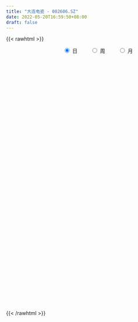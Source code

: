```yaml
---
title: "大连电瓷 - 002606.SZ"
date: 2022-05-20T16:59:50+08:00
draft: false
---
```

{{< rawhtml >}}
    <div style="text-align: center">
        <label style="padding: 1rem;"><input style="margin-right: .5rem" type="radio" name="period" value="D" checked onclick="period_change(this)">日</label>
        <label style="padding: 1rem;"><input style="margin-right: .5rem" type="radio" name="period" value="W" onclick="period_change(this)">周</label>
        <label style="padding: 1rem;"><input style="margin-right: .5rem" type="radio" name="period" value="M" onclick="period_change(this)">月</label>
    </div>
    <div id="chart" style="height: 700px;"></div> 
    <script type="text/javascript">
        const D_v = [59581.34,54453.04,75320.8,86481.45,55591.66,47521.0,43902.04,137012.89,111530.02,103712.69,63491.75,60926.42,50571.67,65734.0,63518.08,131599.02,98437.26,67418.0,49357.02,65515.78,46845.0,36851.03,44976.0,70076.33,45278.33,38828.0,32927.04,26750.35,29029.04,36705.02,35945.0,66796.02,39074.0,86667.84,63584.4,53687.78,47038.04,63732.04,44748.04,57530.55,63977.0,55858.22,48359.55,54127.0,49497.0,110049.2,86757.0,43897.67,60995.0,51481.0,39022.0,55557.5,41762.02,119549.61,85920.09,59510.62,36790.5,43581.0,63554.54,66991.82,51984.0,38633.82,29302.03,34474.06,85924.08,128730.06,130209.14,122379.68,87722.02,105087.16,81461.92,66200.0,229190.88,166650.75,133459.22,117470.11,174466.25,135980.0,123307.69,188253.41,166346.34,362699.38,300185.69,196945.69,148116.0,134415.32,119442.0,439146.34,54253.2,1180565.01,1039831.24,811560.9,906161.87,667695.86,872806.97,693146.8100000001,625407.41,602752.0,500285.91,407970.33,409995.7,426526.87,388645.27,306551.0,412988.4,267546.0,315829.04,334649.4,387683.91,281459.0,321099.88,257390.68,305647.58,319620.1,385009.99,329656.0,268083.81,276909.45,221259.11,195892.02,260283.3,189636.02,229946.54,537675.23,350127.8,507597.33,546562.78,308249.2,351808.85,447220.42,407085.24,296162.0,446337.0,264245.1,545352.4,773638.7,660406.66,382629.1,278585.0,411527.06,246935.43,299265.57,225964.04,178924.02,219878.02,202538.0,311363.8,309482.83,475144.88,294737.92,436769.17,314715.1,202834.88,217559.56,169869.04,205608.96,202847.13,124739.17,155772.96,131745.0,99709.0,126656.07,210096.6,121451.22,137571.13,65873.0,87042.81,87903.0,1065519.1299999999,980693.13,558488.02,764069.86,770646.97,519942.82,701167.64,438715.22,350782.28,409146.06,373926.23,544254.0,528350.92,565797.92,494346.63,592186.89,528159.05,407411.76,357732.04,408051.26,308574.06,292899.08,242086.05,304706.05,357748.02,643393.22,421392.0,386376.62,385978.42,260086.59,296425.35,245826.44,182584.8,277703.44,328009.26,299447.66,238792.44,246378.0,263371.0,291135.02,303293.88,207713.0,183465.0,215272.0,216103.0,159552.0,118268.57,136615.02,106141.0,186658.0,218100.0,228024.0,136287.0,154266.0,104925.0,136787.0,106669.0,101542.0,88059.0,122035.0,106076.1,95436.2,77565.02,118904.57,98170.0,152356.0,127866.0,175540.57,124203.0,118941.0,109090.0,90359.0,96022.35,111254.0,128590.24,117529.24,92415.0,78802.02,97158.98,112100.02,210436.02,292415.2]
const D_histogram = [0.0,-0.0025463248,-0.0046412023,-0.0006019001,-0.0062979884,-0.0082295739,-0.0146888077,0.0024876232,0.0119253927,0.0204516499,0.0202740406,0.0158740898,0.0160229274,0.0081614415,0.0001272235,0.0140461872,0.0116901483,0.002408236,-0.0062791224,-0.0045769863,-0.0079416562,-0.0110648278,-0.0112949856,-0.0243521122,-0.033859952,-0.0431202838,-0.0414309344,-0.0367017258,-0.0340605144,-0.029597962,-0.0241603028,-0.0132360374,-0.0070734937,0.0085610992,0.0088718329,0.0174103044,0.0191313009,0.0075109414,0.0002458742,-0.0083763303,-0.0039763711,0.0007059181,0.0059562806,0.0138265989,0.0190659061,0.0134035654,-0.0032926737,-0.0113439347,-0.0224632483,-0.0342332901,-0.0374198699,-0.0317832855,-0.0316885542,-0.0126639079,-0.017204336,-0.0355994906,-0.0405732475,-0.0335906419,-0.0142980867,0.0021586975,0.0140559335,0.0186105641,0.0227490498,0.0238052016,0.0362214933,0.0556628388,0.0738941011,0.0844991844,0.0844703867,0.0763091095,0.0722389285,0.0612090362,0.0698681648,0.0768531112,0.0726747369,0.0641055129,0.0524491162,0.0393492448,0.0335997832,0.0282149951,0.0175331594,0.0442563629,0.0584610382,0.0556451692,0.048563705,0.0377928306,0.025187995,0.0650056868,0.1405507459,0.2271885432,0.2831725403,0.3680554559,0.386629175,0.4466641961,0.4219456864,0.2997670264,0.1477508755,0.074648253,-0.0072340109,-0.0398943381,-0.0922307577,-0.1724531192,-0.2566209317,-0.3172047404,-0.3131589575,-0.3006499411,-0.2847213652,-0.256624714,-0.2160457326,-0.1935285859,-0.1990259586,-0.1753917695,-0.1509302644,-0.1422047648,-0.1536864066,-0.1622032614,-0.1393277348,-0.1480736429,-0.1541452832,-0.134258595,-0.1435105846,-0.14149609,-0.077958072,-0.0441054043,-0.0094731976,0.0468280819,0.0804677943,0.0826405847,0.1113751565,0.1435107987,0.1457721703,0.1384307883,0.1219490389,0.0850080988,0.118034922,0.1584542991,0.1984744793,0.1961272116,0.1841316516,0.1165201049,0.0747641689,0.0142182961,-0.0421997039,-0.066173308,-0.0843582509,-0.0837295328,-0.0558346591,-0.0281393401,0.0127212654,0.0169048079,0.038685345,0.0134676731,-0.0124747137,-0.0508846721,-0.0668998007,-0.101709628,-0.1385848832,-0.1432351286,-0.1232880668,-0.1097483781,-0.0981316341,-0.0951254049,-0.130642046,-0.1351758144,-0.1401660101,-0.1384794583,-0.1355717227,-0.0672861654,0.0442942508,0.077505305,0.0992452842,0.1756090573,0.1937382264,0.2001403864,0.2194603413,0.1904807502,0.1431619563,0.1005426256,0.0379849573,0.03185532,0.0945275855,0.1272614659,0.1398627045,0.1478003131,0.1533382326,0.0967436737,0.0588351539,-0.0012460803,-0.0605851653,-0.0868542213,-0.0978405413,-0.1067453153,-0.0740683678,-0.0430382079,-0.0407340241,-0.006684896,0.022517314,0.0215723544,-0.0123077844,-0.0580070077,-0.0990137162,-0.1079005167,-0.0972197466,-0.0956725515,-0.0914168575,-0.1384469227,-0.2167554959,-0.2354030709,-0.2400311089,-0.2178515148,-0.1980427019,-0.1898795298,-0.1596546473,-0.1442640608,-0.1348202567,-0.123547968,-0.1190970616,-0.0850601811,-0.0468333181,-0.0053247215,0.0156553367,-0.0016176986,-0.0023909121,-0.0342578559,-0.0423836676,-0.0670152601,-0.0750213206,-0.0930759691,-0.0843614525,-0.0731729804,-0.0736171559,-0.0920103795,-0.0981436231,-0.1407197094,-0.1723141707,-0.1445606351,-0.1228539862,-0.0821827624,-0.0405041251,-0.0143264925,0.0212174414,0.0600821842,0.0860905194,0.1139682693,0.1272566916,0.1329668678,0.1409828705,0.1477880501,0.1665424411,0.1946145293]
const D_fast = [0.0,-0.003182906,-0.0064380841,-0.0025492569,-0.0098198423,-0.0138088213,-0.023940257,-0.0061419203,0.0062771974,0.0199163671,0.0248072679,0.0243758396,0.028530409,0.0227092835,0.0147068714,0.0321373819,0.03270388,0.0240240267,0.0137668877,0.0143247773,0.0089746933,0.0030853148,0.0000314106,-0.0191137441,-0.0370865719,-0.0571269746,-0.0657953588,-0.0702415816,-0.0761154989,-0.0790524369,-0.0796548534,-0.0720395974,-0.0676454271,-0.0498705594,-0.0473418675,-0.0344508198,-0.0279469982,-0.0376896223,-0.044893221,-0.055609508,-0.0522036417,-0.047344873,-0.0406054402,-0.0292784723,-0.0192726885,-0.0215841379,-0.0391035454,-0.04999079,-0.0667259157,-0.0870542801,-0.0995958274,-0.1019050644,-0.1097324716,-0.0938738023,-0.1027153144,-0.1300103416,-0.1451274104,-0.1465424652,-0.1308244317,-0.1138279732,-0.0984167538,-0.0892094822,-0.079383734,-0.0723762819,-0.0509046167,-0.0175475615,0.019157226,0.0508871054,0.0719759043,0.0828919045,0.0968814557,0.1011538224,0.1272799922,0.1534782164,0.1674685264,0.1749256806,0.1763815629,0.1731190027,0.1757694869,0.1774384476,0.1711399017,0.208927196,0.2377471308,0.2488425541,0.2539020161,0.2525793494,0.2462715126,0.302340626,0.4130233716,0.5564583047,0.6832354369,0.8601322165,0.9753632293,1.1470642994,1.2278322113,1.180595308,1.0655168759,1.0110763166,0.92738555,0.8847516383,0.8093575293,0.6860218879,0.5376988426,0.3978138487,0.3235698923,0.2609164234,0.2056646581,0.1696051307,0.156172679,0.1303076792,0.0750538169,0.0548400636,0.0415690026,0.0147433109,-0.0351599325,-0.0842276027,-0.0961840098,-0.1419483286,-0.1865562897,-0.2002342503,-0.245363886,-0.2787234139,-0.234674914,-0.2118485973,-0.17958469,-0.1115763901,-0.057819729,-0.0349867925,0.0215915685,0.0896049104,0.1283093246,0.1555756397,0.1695811499,0.1538922346,0.2164277882,0.2964607401,0.3860995401,0.4327840753,0.4668214282,0.4283399078,0.405275014,0.3482837152,0.2813157892,0.2407988581,0.2015243525,0.1812206874,0.1951568963,0.2158173803,0.2598583022,0.2682680466,0.29971992,0.2778691664,0.2488081011,0.1976769747,0.164936896,0.1046996617,0.0331781856,-0.0072808418,-0.0181557968,-0.0320532026,-0.0449693672,-0.0657444891,-0.1339216418,-0.1722493637,-0.212281062,-0.2452143747,-0.2761995699,-0.2247355539,-0.1020815749,-0.0494941946,-0.0029428943,0.1173231431,0.1838868688,0.2403241255,0.3145091656,0.3331497621,0.3216214572,0.304137783,0.251076354,0.2529105467,0.3392147085,0.4037639554,0.4513308702,0.496218557,0.5400910346,0.5076823942,0.4844826629,0.4240899086,0.3496045323,0.3016219209,0.2661754656,0.2305843628,0.2447442183,0.2650148262,0.257135504,0.2895134081,0.3243449466,0.3287930757,0.2918359907,0.2316350155,0.165874878,0.1300129483,0.1163887817,0.0940178389,0.0754193186,-0.0062224773,-0.1387199245,-0.2162182672,-0.2808540825,-0.313137367,-0.3428392296,-0.3821459399,-0.3918347193,-0.4125101479,-0.436771408,-0.4563861114,-0.4817094703,-0.4689376351,-0.4424191016,-0.4022416854,-0.377347793,-0.395025253,-0.3963961945,-0.4368276023,-0.4555493309,-0.4969347384,-0.523696129,-0.5650197698,-0.5773956163,-0.5845003894,-0.6033488538,-0.6447446724,-0.6754138217,-0.7531698353,-0.8278428393,-0.8362294625,-0.8452363101,-0.825110777,-0.7935581709,-0.7709621614,-0.7301138672,-0.6762285783,-0.6286976133,-0.5723277961,-0.5272252008,-0.4882733077,-0.4450115874,-0.4012593952,-0.340869394,-0.2641436735]
const D_slow = [0.0,-0.0006365812,-0.0017968818,-0.0019473568,-0.0035218539,-0.0055792474,-0.0092514493,-0.0086295435,-0.0056481953,-0.0005352829,0.0045332273,0.0085017498,0.0125074816,0.014547842,0.0145796479,0.0180911947,0.0210137317,0.0216157907,0.0200460101,0.0189017636,0.0169163495,0.0141501426,0.0113263962,0.0052383681,-0.0032266199,-0.0140066908,-0.0243644244,-0.0335398558,-0.0420549844,-0.0494544749,-0.0554945506,-0.05880356,-0.0605719334,-0.0584316586,-0.0562137004,-0.0518611243,-0.0470782991,-0.0452005637,-0.0451390952,-0.0472331777,-0.0482272705,-0.048050791,-0.0465617209,-0.0431050711,-0.0383385946,-0.0349877033,-0.0358108717,-0.0386468554,-0.0442626674,-0.05282099,-0.0621759575,-0.0701217788,-0.0780439174,-0.0812098944,-0.0855109784,-0.094410851,-0.1045541629,-0.1129518234,-0.116526345,-0.1159866707,-0.1124726873,-0.1078200463,-0.1021327838,-0.0961814834,-0.0871261101,-0.0732104004,-0.0547368751,-0.033612079,-0.0124944823,0.006582795,0.0246425272,0.0399447862,0.0574118274,0.0766251052,0.0947937894,0.1108201677,0.1239324467,0.1337697579,0.1421697037,0.1492234525,0.1536067423,0.1646708331,0.1792860926,0.1931973849,0.2053383111,0.2147865188,0.2210835176,0.2373349392,0.2724726257,0.3292697615,0.4000628966,0.4920767606,0.5887340543,0.7004001033,0.8058865249,0.8808282815,0.9177660004,0.9364280637,0.9346195609,0.9246459764,0.901588287,0.8584750072,0.7943197742,0.7150185891,0.6367288498,0.5615663645,0.4903860232,0.4262298447,0.3722184116,0.3238362651,0.2740797754,0.2302318331,0.192499267,0.1569480758,0.1185264741,0.0779756587,0.043143725,0.0061253143,-0.0324110065,-0.0659756552,-0.1018533014,-0.1372273239,-0.1567168419,-0.167743193,-0.1701114924,-0.1584044719,-0.1382875233,-0.1176273772,-0.089783588,-0.0539058883,-0.0174628458,0.0171448513,0.047632111,0.0688841357,0.0983928662,0.138006441,0.1876250608,0.2366568637,0.2826897766,0.3118198029,0.3305108451,0.3340654191,0.3235154931,0.3069721661,0.2858826034,0.2649502202,0.2509915554,0.2439567204,0.2471370368,0.2513632387,0.261034575,0.2644014933,0.2612828148,0.2485616468,0.2318366966,0.2064092896,0.1717630688,0.1359542867,0.10513227,0.0776951755,0.053162267,0.0293809157,-0.0032795958,-0.0370735494,-0.0721150519,-0.1067349164,-0.1406278471,-0.1574493885,-0.1463758258,-0.1269994995,-0.1021881785,-0.0582859142,-0.0098513576,0.040183739,0.0950488243,0.1426690119,0.178459501,0.2035951574,0.2130913967,0.2210552267,0.2446871231,0.2765024895,0.3114681657,0.3484182439,0.3867528021,0.4109387205,0.425647509,0.4253359889,0.4101896976,0.3884761422,0.3640160069,0.3373296781,0.3188125861,0.3080530341,0.2978695281,0.2961983041,0.3018276326,0.3072207212,0.3041437751,0.2896420232,0.2648885941,0.237913465,0.2136085283,0.1896903904,0.1668361761,0.1322244454,0.0780355714,0.0191848037,-0.0408229735,-0.0952858522,-0.1447965277,-0.1922664101,-0.232180072,-0.2682460872,-0.3019511513,-0.3328381433,-0.3626124087,-0.383877454,-0.3955857835,-0.3969169639,-0.3930031297,-0.3934075544,-0.3940052824,-0.4025697464,-0.4131656633,-0.4299194783,-0.4486748084,-0.4719438007,-0.4930341638,-0.5113274089,-0.5297316979,-0.5527342928,-0.5772701986,-0.6124501259,-0.6555286686,-0.6916688274,-0.7223823239,-0.7429280145,-0.7530540458,-0.7566356689,-0.7513313086,-0.7363107625,-0.7147881327,-0.6862960654,-0.6544818924,-0.6212401755,-0.5859944579,-0.5490474453,-0.5074118351,-0.4587582027]
const D_data = [['2021-05-11', 7.2309, 7.3307, 7.1511, 7.3406],['2021-05-12', 7.2808, 7.2908, 7.191, 7.3107],['2021-05-13', 7.211, 7.2808, 7.201, 7.4005],['2021-05-14', 7.3307, 7.3606, 7.2608, 7.4603],['2021-05-17', 7.3307, 7.2309, 7.201, 7.3705],['2021-05-18', 7.211, 7.2509, 7.1212, 7.2708],['2021-05-19', 7.2409, 7.1611, 7.1312, 7.2409],['2021-05-20', 7.181, 7.4803, 7.1212, 7.5301],['2021-05-21', 7.4902, 7.4603, 7.3805, 7.5501],['2021-05-24', 7.4803, 7.5102, 7.4104, 7.6398],['2021-05-25', 7.4703, 7.4404, 7.3506, 7.5102],['2021-05-26', 7.4404, 7.3905, 7.3805, 7.5002],['2021-05-27', 7.4005, 7.4503, 7.3606, 7.4603],['2021-05-28', 7.4503, 7.3406, 7.3107, 7.56],['2021-05-31', 7.3107, 7.3007, 7.2608, 7.3905],['2021-06-01', 7.3307, 7.5999, 7.2409, 7.6698],['2021-06-02', 7.57, 7.4404, 7.4005, 7.59],['2021-06-03', 7.4703, 7.3307, 7.3207, 7.5301],['2021-06-04', 7.3007, 7.2908, 7.2708, 7.3606],['2021-06-07', 7.2608, 7.4005, 7.181, 7.4204],['2021-06-08', 7.4, 7.33, 7.28, 7.43],['2021-06-09', 7.33, 7.31, 7.26, 7.38],['2021-06-10', 7.31, 7.33, 7.25, 7.36],['2021-06-11', 7.3, 7.12, 7.1, 7.37],['2021-06-15', 7.15, 7.08, 7.04, 7.18],['2021-06-16', 7.09, 7.0, 6.98, 7.16],['2021-06-17', 7.0, 7.08, 6.97, 7.08],['2021-06-18', 7.07, 7.1, 7.01, 7.11],['2021-06-21', 7.1, 7.06, 7.04, 7.12],['2021-06-22', 7.09, 7.07, 7.05, 7.14],['2021-06-23', 7.07, 7.08, 7.03, 7.11],['2021-06-24', 7.08, 7.17, 7.01, 7.26],['2021-06-25', 7.15, 7.14, 7.05, 7.16],['2021-06-28', 7.16, 7.31, 7.12, 7.37],['2021-06-29', 7.37, 7.16, 7.15, 7.4],['2021-06-30', 7.15, 7.29, 7.13, 7.32],['2021-07-01', 7.26, 7.24, 7.21, 7.33],['2021-07-02', 7.25, 7.05, 7.0, 7.28],['2021-07-05', 7.05, 7.05, 6.98, 7.09],['2021-07-06', 7.05, 6.98, 6.91, 7.05],['2021-07-07', 7.0, 7.12, 6.98, 7.18],['2021-07-08', 7.14, 7.14, 7.07, 7.22],['2021-07-09', 7.13, 7.17, 7.05, 7.19],['2021-07-12', 7.18, 7.24, 7.18, 7.28],['2021-07-13', 7.25, 7.25, 7.19, 7.28],['2021-07-14', 7.09, 7.12, 7.0, 7.19],['2021-07-15', 7.06, 6.92, 6.89, 7.13],['2021-07-16', 6.91, 6.95, 6.89, 6.97],['2021-07-19', 6.95, 6.84, 6.79, 6.97],['2021-07-20', 6.83, 6.74, 6.67, 6.83],['2021-07-21', 6.81, 6.77, 6.73, 6.83],['2021-07-22', 6.77, 6.85, 6.68, 6.89],['2021-07-23', 6.85, 6.76, 6.72, 6.85],['2021-07-26', 6.79, 7.02, 6.68, 7.05],['2021-07-27', 6.96, 6.74, 6.73, 6.96],['2021-07-28', 6.68, 6.47, 6.36, 6.72],['2021-07-29', 6.46, 6.53, 6.46, 6.62],['2021-07-30', 6.48, 6.64, 6.44, 6.66],['2021-08-02', 6.61, 6.83, 6.54, 6.86],['2021-08-03', 6.75, 6.87, 6.75, 6.96],['2021-08-04', 6.87, 6.88, 6.85, 6.97],['2021-08-05', 6.89, 6.83, 6.77, 6.91],['2021-08-06', 6.8, 6.85, 6.77, 6.87],['2021-08-09', 6.86, 6.83, 6.74, 6.86],['2021-08-10', 6.8, 7.02, 6.78, 7.08],['2021-08-11', 7.04, 7.22, 7.0, 7.27],['2021-08-12', 7.22, 7.35, 7.17, 7.4],['2021-08-13', 7.23, 7.39, 7.22, 7.59],['2021-08-16', 7.44, 7.35, 7.34, 7.47],['2021-08-17', 7.31, 7.29, 7.24, 7.55],['2021-08-18', 7.25, 7.37, 7.25, 7.45],['2021-08-19', 7.3, 7.3, 7.24, 7.44],['2021-08-20', 7.33, 7.6, 7.22, 7.75],['2021-08-23', 7.63, 7.69, 7.45, 7.79],['2021-08-24', 7.68, 7.63, 7.57, 7.78],['2021-08-25', 7.67, 7.61, 7.48, 7.73],['2021-08-26', 7.57, 7.58, 7.51, 7.78],['2021-08-27', 7.6, 7.55, 7.36, 7.63],['2021-08-30', 7.58, 7.64, 7.49, 7.73],['2021-08-31', 7.63, 7.66, 7.54, 7.89],['2021-09-01', 7.64, 7.59, 7.5, 7.76],['2021-09-02', 7.56, 8.15, 7.41, 8.29],['2021-09-03', 8.16, 8.17, 8.0, 8.36],['2021-09-06', 8.27, 8.06, 7.9, 8.29],['2021-09-07', 8.01, 8.05, 7.91, 8.09],['2021-09-08', 8.02, 8.02, 7.9, 8.07],['2021-09-09', 7.99, 7.99, 7.89, 8.04],['2021-09-10', 7.99, 8.79, 7.99, 8.79],['2021-09-13', 9.67, 9.67, 9.67, 9.67],['2021-09-14', 10.0, 10.44, 9.75, 10.64],['2021-09-15', 9.4, 10.7, 9.4, 11.39],['2021-09-16', 11.0, 11.77, 10.46, 11.77],['2021-09-17', 12.1, 11.6, 11.03, 12.6],['2021-09-22', 11.64, 12.76, 11.64, 12.76],['2021-09-23', 12.65, 12.25, 12.0, 13.2],['2021-09-24', 12.2, 11.04, 11.03, 12.35],['2021-09-27', 11.03, 10.23, 9.94, 11.38],['2021-09-28', 10.03, 10.83, 10.03, 11.25],['2021-09-29', 11.06, 10.46, 10.4, 11.2],['2021-09-30', 10.65, 10.88, 10.49, 11.1],['2021-10-08', 11.21, 10.48, 10.18, 11.47],['2021-10-11', 10.56, 9.79, 9.7, 10.66],['2021-10-12', 9.79, 9.24, 9.04, 9.89],['2021-10-13', 9.24, 9.02, 8.84, 9.3],['2021-10-14', 9.01, 9.52, 8.84, 9.67],['2021-10-15', 9.48, 9.51, 9.25, 9.66],['2021-10-18', 9.51, 9.47, 9.43, 9.75],['2021-10-19', 9.48, 9.59, 9.42, 9.86],['2021-10-20', 9.55, 9.8, 9.38, 9.99],['2021-10-21', 9.73, 9.63, 9.56, 9.82],['2021-10-22', 9.54, 9.21, 9.2, 9.66],['2021-10-25', 9.15, 9.51, 9.15, 9.63],['2021-10-26', 9.6, 9.55, 9.48, 9.95],['2021-10-27', 9.74, 9.35, 9.34, 9.78],['2021-10-28', 8.82, 8.99, 8.71, 9.44],['2021-10-29', 9.01, 8.86, 8.45, 9.16],['2021-11-01', 8.85, 9.18, 8.64, 9.34],['2021-11-02', 9.19, 8.71, 8.56, 9.25],['2021-11-03', 8.78, 8.58, 8.42, 8.84],['2021-11-04', 8.59, 8.82, 8.59, 8.9],['2021-11-05', 8.89, 8.36, 8.3, 8.99],['2021-11-08', 8.3, 8.35, 8.17, 8.38],['2021-11-09', 8.43, 9.19, 8.4, 9.19],['2021-11-10', 9.12, 9.01, 8.81, 9.43],['2021-11-11', 9.12, 9.16, 8.86, 9.32],['2021-11-12', 9.09, 9.67, 9.05, 9.77],['2021-11-15', 9.79, 9.66, 9.61, 10.43],['2021-11-16', 9.61, 9.41, 9.38, 9.74],['2021-11-17', 9.39, 9.89, 9.34, 9.96],['2021-11-18', 9.8, 10.19, 9.79, 10.41],['2021-11-19', 10.39, 10.02, 9.96, 10.49],['2021-11-22', 10.1, 10.0, 9.74, 10.2],['2021-11-23', 9.9, 9.93, 9.51, 10.35],['2021-11-24', 9.91, 9.62, 9.6, 9.99],['2021-11-25', 9.67, 10.58, 9.59, 10.58],['2021-11-26', 10.69, 11.0, 10.39, 11.46],['2021-11-29', 10.6, 11.38, 10.55, 11.99],['2021-11-30', 11.38, 11.14, 10.99, 11.38],['2021-12-01', 11.0, 11.17, 10.78, 11.18],['2021-12-02', 11.01, 10.42, 10.38, 11.01],['2021-12-03', 10.39, 10.57, 10.2, 10.66],['2021-12-06', 10.45, 10.14, 10.11, 10.79],['2021-12-07', 10.1, 9.91, 9.76, 10.18],['2021-12-08', 9.91, 10.1, 9.88, 10.17],['2021-12-09', 10.06, 10.04, 9.9, 10.27],['2021-12-10', 9.94, 10.2, 9.9, 10.33],['2021-12-13', 10.12, 10.6, 10.03, 10.72],['2021-12-14', 10.45, 10.75, 10.43, 10.98],['2021-12-15', 10.68, 11.13, 10.44, 11.45],['2021-12-16', 11.07, 10.84, 10.73, 11.09],['2021-12-17', 10.91, 11.19, 10.83, 11.53],['2021-12-20', 11.25, 10.65, 10.6, 11.39],['2021-12-21', 10.51, 10.54, 10.29, 10.61],['2021-12-22', 10.61, 10.22, 10.16, 10.66],['2021-12-23', 10.2, 10.34, 10.11, 10.43],['2021-12-24', 10.31, 9.93, 9.93, 10.34],['2021-12-27', 9.83, 9.64, 9.61, 10.12],['2021-12-28', 9.64, 9.84, 9.59, 9.86],['2021-12-29', 9.8, 10.1, 9.7, 10.1],['2021-12-30', 10.02, 10.03, 9.95, 10.2],['2021-12-31', 10.02, 10.0, 9.94, 10.2],['2022-01-04', 9.99, 9.86, 9.84, 10.07],['2022-01-05', 9.81, 9.2, 9.16, 9.84],['2022-01-06', 9.2, 9.37, 9.1, 9.4],['2022-01-07', 9.37, 9.22, 9.13, 9.42],['2022-01-10', 9.2, 9.17, 9.13, 9.28],['2022-01-11', 9.15, 9.07, 8.95, 9.22],['2022-01-12', 9.98, 9.98, 9.98, 9.98],['2022-01-13', 10.98, 10.98, 10.5, 10.98],['2022-01-14', 10.98, 10.42, 10.41, 11.79],['2022-01-17', 10.46, 10.48, 10.22, 10.66],['2022-01-18', 10.28, 11.53, 10.28, 11.53],['2022-01-19', 11.71, 11.2, 11.12, 11.95],['2022-01-20', 11.37, 11.28, 10.9, 11.53],['2022-01-21', 11.09, 11.69, 10.7, 12.4],['2022-01-24', 11.8, 11.24, 11.06, 11.9],['2022-01-25', 11.14, 10.96, 10.84, 11.45],['2022-01-26', 11.27, 10.9, 10.9, 11.75],['2022-01-27', 10.74, 10.45, 10.39, 11.06],['2022-01-28', 10.6, 11.03, 9.41, 11.26],['2022-02-07', 11.3, 12.13, 11.11, 12.13],['2022-02-08', 12.18, 12.14, 11.81, 12.37],['2022-02-09', 12.02, 12.16, 11.76, 12.46],['2022-02-10', 12.0, 12.32, 11.93, 13.12],['2022-02-11', 12.15, 12.5, 11.83, 12.87],['2022-02-14', 12.09, 11.74, 11.74, 12.39],['2022-02-15', 11.71, 11.84, 11.57, 12.27],['2022-02-16', 11.82, 11.38, 11.2, 12.06],['2022-02-17', 11.35, 11.1, 11.02, 11.48],['2022-02-18', 11.0, 11.28, 10.92, 11.5],['2022-02-21', 11.31, 11.35, 11.21, 11.6],['2022-02-22', 11.23, 11.29, 11.1, 11.68],['2022-02-23', 11.28, 11.85, 11.2, 11.9],['2022-02-24', 11.7, 12.0, 11.69, 13.01],['2022-02-25', 12.38, 11.74, 11.7, 12.45],['2022-02-28', 11.38, 12.26, 10.96, 12.27],['2022-03-01', 12.1, 12.42, 12.06, 12.55],['2022-03-02', 12.22, 12.18, 12.02, 12.41],['2022-03-03', 12.33, 11.72, 11.6, 12.49],['2022-03-04', 11.52, 11.37, 11.3, 11.83],['2022-03-07', 11.2, 11.17, 11.06, 11.52],['2022-03-08', 11.17, 11.39, 10.91, 11.72],['2022-03-09', 11.3, 11.59, 10.4, 11.66],['2022-03-10', 11.7, 11.46, 11.42, 11.97],['2022-03-11', 11.11, 11.46, 10.93, 11.54],['2022-03-14', 11.14, 10.63, 10.6, 11.31],['2022-03-15', 10.55, 9.77, 9.77, 10.7],['2022-03-16', 10.0, 10.08, 9.56, 10.28],['2022-03-17', 10.18, 10.0, 9.97, 10.33],['2022-03-18', 9.95, 10.19, 9.85, 10.34],['2022-03-21', 10.1, 10.09, 10.0, 10.37],['2022-03-22', 10.11, 9.84, 9.75, 10.11],['2022-03-23', 9.83, 10.05, 9.82, 10.23],['2022-03-24', 9.95, 9.83, 9.77, 10.07],['2022-03-25', 9.8, 9.67, 9.66, 9.88],['2022-03-28', 9.56, 9.6, 9.28, 9.65],['2022-03-29', 9.55, 9.41, 9.32, 9.64],['2022-03-30', 9.51, 9.75, 9.45, 9.9],['2022-03-31', 9.62, 9.89, 9.51, 9.98],['2022-04-01', 9.84, 10.07, 9.71, 10.28],['2022-04-06', 9.98, 9.93, 9.82, 10.02],['2022-04-07', 9.89, 9.41, 9.4, 9.91],['2022-04-08', 9.44, 9.51, 9.29, 9.58],['2022-04-11', 9.43, 8.96, 8.9, 9.44],['2022-04-12', 8.89, 9.06, 8.72, 9.1],['2022-04-13', 9.01, 8.66, 8.66, 9.01],['2022-04-14', 8.7, 8.66, 8.6, 8.78],['2022-04-15', 8.6, 8.33, 8.32, 8.61],['2022-04-18', 8.33, 8.5, 8.13, 8.59],['2022-04-19', 8.5, 8.45, 8.38, 8.78],['2022-04-20', 8.52, 8.2, 8.18, 8.54],['2022-04-21', 8.2, 7.78, 7.74, 8.26],['2022-04-22', 7.62, 7.71, 7.31, 7.84],['2022-04-25', 7.61, 6.94, 6.94, 7.62],['2022-04-26', 6.81, 6.66, 6.65, 7.05],['2022-04-27', 6.63, 7.17, 6.51, 7.24],['2022-04-28', 7.16, 7.02, 6.95, 7.28],['2022-04-29', 7.15, 7.24, 7.04, 7.29],['2022-05-05', 7.24, 7.32, 7.1, 7.4],['2022-05-06', 7.18, 7.18, 7.04, 7.23],['2022-05-09', 7.18, 7.36, 7.16, 7.4],['2022-05-10', 7.21, 7.53, 7.2, 7.58],['2022-05-11', 7.58, 7.5, 7.49, 7.72],['2022-05-12', 7.45, 7.65, 7.45, 7.68],['2022-05-13', 7.66, 7.58, 7.47, 7.69],['2022-05-16', 7.6, 7.55, 7.48, 7.7],['2022-05-17', 7.55, 7.64, 7.38, 7.66],['2022-05-18', 7.61, 7.7, 7.54, 7.85],['2022-05-19', 7.58, 7.97, 7.51, 8.24],['2022-05-20', 7.96, 8.29, 7.86, 8.34]]
const W_v = [487800.59,556371.35,681897.65,974685.2899999999,1061416.1499999999,1227090.95,932178.5600000001,537792.25,443643.12,323726.98,735808.41,553552.9300000001,279189.59,381484.7999999999,184313.99,199810.11,279859.44,151231.88,21259.2,188919.84,192477.3,148024.03,251689.18,54747.0,4222141.2000000002,1721095.52,1165279.8,853536.29,1290206.3199999998,1100060.1799999999,1110498.5,1023591.76,1292225.21,2299558.3100000001,1595489.8100000001,3357061.6899999999,1586111.0700000001,1232846.54,615056.5,764480.8999999999,1008831.4099999999,823433.83,577759.85,1033140.12,683352.2999999999,584984.7999999999,722986.88,525083.5900000001,615563.25,590417.25,1387189.3199999998,2880430.6000000001,2124039.3300000001,1110485.0899999999,1316565.3100000001,750676.8300000001,594293.87,848277.1799999999,537343.88,524030.4399999999,1395204.02,1992666.5800000001,1246738.25,694100.25,644023.2799999999,460718.52,889869.79,736419.97,1424418.5500000003,1753794.6699999999,2438908.4100000001,1008185.9099999999,1635295.04,1993072.49,2681794.3100000001,2327116.6399999997,1034577.3300000001,2627174.29,3029013.6299999999,1857167.9099999999,1607854.5900000001,1380913.9600000002,1598524.7000000002,1915760.6700000002,2125926.5500000003,3226550.6600000001,1956321.8600000001,1216395.0600000001,1129826.1899999999,1549392.3,782093.89,860864.7,195431.04,508891.9400000001,450757.41,311154.04,280639.92,291857.72,743104.52,516091.39,305511.57,264215.11,354080.45,268886.77,214171.01,174969.02,266324.6,214651.15,233165.69,243253.06,322237.04,452298.02,277519.21,385595.95,44471.0,152938.83,432019.65,348835.98,395574.42,211065.27,187565.28,215136.66,125543.59,119323.84,151873.25,262851.68,168489.12,258743.0,302944.99,304080.08,204162.42,295493.59,248375.36,343211.51,561090.26,1125474.76,4104946.2800000003,3120804.5900000003,3614835.9700000002,1936654.0699999998,1397380.6200000001,1878693.27,2606753.1600000001,2002493.8099999998,1599006.0700000001,1342109.28,1017055.3200000001,592187.5299999999,659898.6900000001,368855.28,741296.7200000001,305622.32,776119.4800000001,1304132.28,1489990.0600000001,1160941.8500000001,916728.63,938671.26,780347.7000000001,487568.86,719211.22,458074.17,378758.72,233830.46,265002.68,101959.82,42344.02,366276.9199999999,197047.24,237259.8,230799.98,249567.13,184847.27,198401.07,148621.0,472152.23,439285.96,750312.9,1144557.8,802488.72,424396.7,343500.22,347246.14,293833.93,103851.22,94182.24,204817.12,705908.4099999999,523156.24,465815.96,325654.6,189038.48,214984.73,414601.58,326998.89,295056.76,120617.28,336467.65,395557.61,344436.53,410329.38,264264.14,143783.72,207549.08,314710.1,270473.36,344327.87,248817.52,345351.82,250466.21,501717.02,569661.98,728026.33,1140792.51,1038065.3500000001,3992372.2200000002,2233649.6400000001,2136415.6499999999,409995.7,1802257.54,1640721.23,1597324.3500000001,1222427.6899999999,1814982.9200000002,2060926.49,2325735.2000000002,1980083.25,1126569.6499999999,1827498.5999999999,1110587.54,714813.26,595775.02,2287031.0699999998,3314315.3100000001,2116823.79,2708841.4100000001,1774668.2000000002,1969325.3399999999,1574693.4199999999,1326537.5999999999,1311890.8999999999,892660.5700000001,875538.02,395478.0,555092.0,496151.89,698906.5700000001,199449.0,545810.8300000001,790912.24]
const W_histogram = [0.0,0.1098493447,0.2388517049,0.4700589044,0.5960620158,0.628537474,0.723356459,0.705638183,0.7202228937,0.6868013368,0.7646672348,0.7253850241,0.6811377441,0.65355042,0.5686066194,0.4765181345,0.4432092024,0.4667829445,0.4246266726,0.3665734519,0.2577126865,0.1468170723,-0.2767618499,-0.9112883108,-1.445687538,-1.7312109613,-1.8513392944,-1.8883762525,-1.8277504087,-1.7106353875,-1.5432194804,-1.5049946908,-1.4371770414,-1.2736862123,-1.0793688955,-0.8544260407,-0.7248186542,-0.5795317349,-0.4579945498,-0.345878989,-0.2561874181,-0.1979873935,-0.1329415304,-0.0495765968,0.0226146105,0.067463169,0.0818839021,0.1023089366,0.1131319155,0.1030777989,0.1374557406,0.2433438081,0.2925848446,0.2948016938,0.3119011853,0.2801408183,0.281719452,0.267227424,0.2688827629,0.2589824787,0.2843599784,0.3082554225,0.3343529956,0.3418955562,0.2946798196,0.2505436281,0.2412360718,0.2447939568,0.2728381577,0.3408328589,0.3850328631,0.381238395,0.4159915156,0.4269973396,0.506120684,0.4993034257,0.4588164871,0.476504867,0.4885847568,0.4547251436,0.3146079409,0.2480252125,0.2196468327,0.2073050382,0.1568664169,0.2367858455,0.2188471114,0.174348261,0.1812524723,0.1369562111,0.0899115232,0.0217967475,-0.0363028282,-0.1135997304,-0.1738250344,-0.2255213434,-0.2470327861,-0.2670029544,-0.2233228268,-0.1733162918,-0.1539902627,-0.136763943,-0.1208004417,-0.1004718922,-0.0769741039,-0.0665287017,-0.0843671096,-0.0825701837,-0.0683785965,-0.0559025557,-0.0189588721,0.0180701812,0.0372798346,0.030246213,0.019137894,0.0238194591,0.0406380559,0.0558252406,0.0671583653,0.0626098108,0.0526571428,0.0384490287,0.0235008345,0.0208995021,0.0134131969,0.0210193231,0.0204778901,0.0364264772,0.0459010164,0.0418138952,0.0299837158,-0.0173036273,-0.0404282525,-0.0299368273,-0.0363692817,0.0792409965,0.2752831243,0.2914991702,0.2926682858,0.2258272273,0.1619398311,0.1365730671,0.1624382948,0.1767348824,0.2061450145,0.167360609,0.0874912642,0.0259037322,-0.0191411034,-0.0596831156,-0.0512732739,-0.0493792003,-0.0337507011,0.0018182249,0.0035038777,0.0029436637,0.0213626586,0.0334834949,0.018666311,-0.0002074577,-0.0053623814,-0.0321856629,-0.0876586931,-0.1096072617,-0.1511477363,-0.1706264343,-0.1665900893,-0.1374679531,-0.1396569246,-0.1604062412,-0.1646022914,-0.1514589462,-0.1417993714,-0.1306838599,-0.1170324857,-0.0685065517,-0.0297891328,0.0040032647,0.0437516523,0.0315769237,-0.0017524832,-0.0115796856,-0.0640619042,-0.1359213912,-0.163027509,-0.1500988809,-0.1378761318,-0.0532234428,-0.0083272323,0.0226856343,0.0299494384,0.0237932787,0.035582893,0.0509270232,0.0567551416,0.0536376074,0.0583240873,0.0687933381,0.078997007,0.0743176755,0.0648467357,0.0449992547,0.0292095378,0.0205533572,0.0084789688,0.0082774575,-0.0061886727,-0.0269086161,-0.045933588,-0.0417343432,-0.0020437906,0.0367562109,0.0562877047,0.1053477416,0.1701037803,0.3806761331,0.455671611,0.4662472411,0.4195124556,0.3019743044,0.1882890936,0.0793583657,-0.030635539,-0.019949964,0.0045955282,0.0767360867,0.0847687805,0.0558346741,0.0919120316,0.0230468506,-0.0231592893,-0.1069332086,-0.0832596201,0.0111759779,0.0218197992,0.1152684835,0.0837866814,0.0826739074,0.0474970937,0.0220614964,-0.0827774245,-0.1838370665,-0.2180989638,-0.269465129,-0.3678120048,-0.4538737645,-0.5171168319,-0.535398423,-0.4939642739,-0.3963641821]
const W_fast = [0.0,0.1373116809,0.3260269673,0.6747488929,0.9497675082,1.139377335,1.4150354347,1.5737267044,1.7683671385,1.9066459158,2.1756786226,2.3177426679,2.4437798239,2.5795801049,2.6367879591,2.6638290078,2.7413223763,2.8815918545,2.9455922507,2.9791823931,2.9347497993,2.8605584531,2.3677890685,1.5054405299,0.6096194181,-0.1087067454,-0.6916699021,-1.2008009234,-1.5971126817,-1.9076565074,-2.1260454704,-2.4640693535,-2.7555459644,-2.9104766885,-2.9860015955,-2.9746652509,-3.0262625279,-3.0258585423,-3.0188199947,-2.9931741812,-2.9675294648,-2.9588262885,-2.9270158081,-2.8560450236,-2.7782001637,-2.7164858129,-2.6815941043,-2.6355918357,-2.5964858779,-2.5807705448,-2.5120286679,-2.3453046485,-2.2229174008,-2.1470001281,-2.0519253403,-2.0136505028,-1.941642006,-1.8893271781,-1.8204511484,-1.7656058129,-1.6691383186,-1.5681790189,-1.4584931969,-1.3654767473,-1.3390225289,-1.3205228134,-1.2695213517,-1.2047649775,-1.1085112373,-0.9553083213,-0.8148501014,-0.7233349707,-0.5845839712,-0.4668288123,-0.2611752969,-0.1431666988,-0.0689495156,0.067865081,0.2020911601,0.2819128327,0.2204476152,0.2158711899,0.2424045184,0.2818889835,0.2706669663,0.4097828563,0.4465559,0.4456441149,0.4978614443,0.4878042358,0.4632374288,0.40057184,0.3333965571,0.2276997224,0.1240181598,0.015941515,-0.0673281243,-0.1540490312,-0.1661996103,-0.1595221482,-0.1786936847,-0.1956583509,-0.20989496,-0.2146843835,-0.2104301212,-0.2166168944,-0.2555470797,-0.2743926997,-0.2772957616,-0.2787953598,-0.2465913942,-0.2050447956,-0.1765151836,-0.1759872519,-0.1823110974,-0.1716746675,-0.1446965568,-0.1155530619,-0.0874303459,-0.0763264476,-0.0731148299,-0.0777106869,-0.0867836725,-0.0841601293,-0.0882931353,-0.0754321783,-0.0708541388,-0.0457989324,-0.0248491391,-0.0184827865,-0.022817037,-0.0744302869,-0.1076619752,-0.1046547569,-0.1201795317,0.0152409956,0.2801039045,0.369194743,0.44353093,0.4331466784,0.4097442399,0.4185207427,0.484995544,0.5434758523,0.624422238,0.6274779847,0.569481456,0.514369857,0.4645397455,0.4090769545,0.4046684778,0.3942177512,0.4014085751,0.4374320574,0.4399936796,0.4401693815,0.4639290411,0.4844207511,0.474270145,0.4553445118,0.4488489927,0.4139792956,0.3365915921,0.2872412081,0.2079137994,0.1457784928,0.1081673154,0.1029224635,0.0658192608,0.0049683839,-0.0403782391,-0.0650996305,-0.0908898986,-0.112445352,-0.1280520992,-0.0966528032,-0.0653826675,-0.0305894538,0.0200968469,0.0158163492,-0.0179511786,-0.0306733023,-0.0991709969,-0.2050108318,-0.2728738268,-0.2974699189,-0.3197162028,-0.2483693745,-0.205554972,-0.1688706969,-0.1541195332,-0.1543273732,-0.1336420357,-0.1055661497,-0.0855492459,-0.0752573783,-0.0559898766,-0.0283222911,0.0016306295,0.0155307169,0.0222714609,0.0136737936,0.0051864612,0.0016686199,-0.0082860263,-0.0064181733,-0.0224314717,-0.049878569,-0.0803869379,-0.086621279,-0.0474416741,0.0005473802,0.0341508002,0.1095477725,0.2168297563,0.5225711423,0.711484523,0.8386219634,0.8967652917,0.8547207166,0.7881077792,0.6990166428,0.5813638533,0.5870619373,0.6127563115,0.7040808918,0.7333057807,0.7183303428,0.7773857082,0.7142822399,0.6622862776,0.5517790562,0.5546377396,0.6518673322,0.6679661032,0.7902319083,0.7796967767,0.7992524795,0.7759499392,0.756029716,0.630496439,0.4834775303,0.3946908921,0.2759584446,0.0856585676,-0.1138716332,-0.3063939086,-0.4585251054,-0.5405820249,-0.5420729785]
const W_slow = [0.0,0.0274623362,0.0871752624,0.2046899885,0.3537054925,0.510839861,0.6916789757,0.8680885215,1.0481442449,1.2198445791,1.4110113878,1.5923576438,1.7626420798,1.9260296848,2.0681813397,2.1873108733,2.2981131739,2.41480891,2.5209655782,2.6126089411,2.6770371128,2.7137413808,2.6445509184,2.4167288407,2.0553069562,1.6225042159,1.1596693923,0.6875753291,0.230637727,-0.1970211199,-0.58282599,-0.9590746627,-1.318368923,-1.6367904761,-1.9066327,-2.1202392102,-2.3014438737,-2.4463268074,-2.5608254449,-2.6472951921,-2.7113420467,-2.760838895,-2.7940742776,-2.8064684268,-2.8008147742,-2.783948982,-2.7634780064,-2.7379007723,-2.7096177934,-2.6838483437,-2.6494844085,-2.5886484565,-2.5155022454,-2.4418018219,-2.3638265256,-2.293791321,-2.223361458,-2.156554602,-2.0893339113,-2.0245882916,-1.953498297,-1.8764344414,-1.7928461925,-1.7073723035,-1.6337023486,-1.5710664415,-1.5107574236,-1.4495589344,-1.3813493949,-1.2961411802,-1.1998829644,-1.1045733657,-1.0005754868,-0.8938261519,-0.7672959809,-0.6424701245,-0.5277660027,-0.408639786,-0.2864935967,-0.1728123108,-0.0941603256,-0.0321540225,0.0227576857,0.0745839452,0.1138005494,0.1729970108,0.2277087887,0.2712958539,0.316608972,0.3508480248,0.3733259056,0.3787750924,0.3696993854,0.3412994528,0.2978431942,0.2414628584,0.1797046618,0.1129539232,0.0571232165,0.0137941436,-0.0247034221,-0.0588944078,-0.0890945183,-0.1142124913,-0.1334560173,-0.1500881927,-0.1711799701,-0.191822516,-0.2089171651,-0.2228928041,-0.2276325221,-0.2231149768,-0.2137950182,-0.2062334649,-0.2014489914,-0.1954941266,-0.1853346126,-0.1713783025,-0.1545887112,-0.1389362585,-0.1257719728,-0.1161597156,-0.110284507,-0.1050596314,-0.1017063322,-0.0964515014,-0.0913320289,-0.0822254096,-0.0707501555,-0.0602966817,-0.0528007528,-0.0571266596,-0.0672337227,-0.0747179296,-0.08381025,-0.0640000009,0.0048207802,0.0776955728,0.1508626442,0.207319451,0.2478044088,0.2819476756,0.3225572493,0.3667409699,0.4182772235,0.4601173757,0.4819901918,0.4884661248,0.483680849,0.4687600701,0.4559417516,0.4435969515,0.4351592762,0.4356138325,0.4364898019,0.4372257178,0.4425663825,0.4509372562,0.455603834,0.4555519695,0.4542113742,0.4461649585,0.4242502852,0.3968484698,0.3590615357,0.3164049271,0.2747574048,0.2403904165,0.2054761854,0.1653746251,0.1242240522,0.0863593157,0.0509094728,0.0182385078,-0.0110196136,-0.0281462515,-0.0355935347,-0.0345927185,-0.0236548054,-0.0157605745,-0.0161986953,-0.0190936167,-0.0351090927,-0.0690894406,-0.1098463178,-0.147371038,-0.181840071,-0.1951459317,-0.1972277398,-0.1915563312,-0.1840689716,-0.1781206519,-0.1692249287,-0.1564931729,-0.1423043875,-0.1288949856,-0.1143139638,-0.0971156293,-0.0773663775,-0.0587869586,-0.0425752747,-0.0313254611,-0.0240230766,-0.0188847373,-0.0167649951,-0.0146956307,-0.0162427989,-0.0229699529,-0.0344533499,-0.0448869357,-0.0453978834,-0.0362088307,-0.0221369045,0.0042000309,0.046725976,0.1418950092,0.255812912,0.3723747223,0.4772528362,0.5527464123,0.5998186856,0.6196582771,0.6119993923,0.6070119013,0.6081607834,0.627344805,0.6485370002,0.6624956687,0.6854736766,0.6912353892,0.6854455669,0.6587122648,0.6378973598,0.6406913542,0.646146304,0.6749634249,0.6959100952,0.7165785721,0.7284528455,0.7339682196,0.7132738635,0.6673145968,0.6127898559,0.5454235736,0.4534705724,0.3400021313,0.2107229233,0.0768733176,-0.0466177509,-0.1457087964]
const W_data = [['2016-09-23', 13.8845, 13.1603, 12.6989, 14.6038],['2016-09-30', 13.071, 14.8816, 12.4013, 14.8865],['2016-10-14', 14.6186, 15.9183, 13.6414, 16.0125],['2016-10-21', 15.6752, 18.4829, 15.5562, 18.9244],['2016-10-28', 18.086, 18.6019, 17.4511, 19.5593],['2016-11-04', 18.6019, 18.4134, 15.6752, 18.8549],['2016-11-11', 18.3539, 20.1695, 18.1059, 20.5861],['2016-11-18', 19.8917, 19.6536, 19.346, 20.2984],['2016-11-25', 19.6288, 20.7598, 19.6288, 21.0872],['2016-12-02', 20.3877, 20.8342, 19.7776, 21.2806],['2016-12-09', 22.9176, 23.121, 21.3302, 25.2093],['2016-12-16', 22.9176, 22.5704, 20.8094, 23.2152],['2016-12-23', 22.8134, 23.0862, 22.0743, 23.5377],['2016-12-30', 23.0168, 23.8998, 20.6109, 24.3016],['2017-01-06', 23.9593, 23.6517, 23.5625, 24.2966],['2017-01-13', 23.8551, 23.8055, 23.0565, 24.0337],['2017-01-20', 23.8551, 24.8919, 21.4245, 25.1399],['2017-01-26', 24.6538, 26.2808, 24.6091, 26.3403],['2017-02-03', 26.2858, 26.1171, 25.8939, 26.2858],['2017-02-10', 26.1221, 26.3304, 25.3929, 26.7868],['2017-02-17', 26.3453, 25.8691, 24.8026, 27.0646],['2017-02-24', 25.8641, 25.7947, 25.0258, 26.2114],['2017-03-03', 25.7947, 20.7548, 20.7548, 25.7947],['2017-12-08', 18.6721, 15.1226, 15.1226, 18.6721],['2017-12-15', 13.6114, 12.5774, 12.2592, 14.2378],['2017-12-22', 12.4481, 12.458, 11.8416, 12.9055],['2017-12-29', 12.3686, 12.1896, 12.0305, 12.5575],['2018-01-05', 12.1399, 11.434, 11.434, 12.1796],['2018-01-12', 11.3047, 11.2948, 11.0462, 11.9808],['2018-01-19', 11.1556, 11.0661, 11.0661, 11.8714],['2018-01-26', 11.076, 11.1059, 10.6385, 11.434],['2018-02-02', 10.9169, 8.7097, 8.7097, 10.9766],['2018-02-23', 7.8347, 8.0237, 7.8347, 8.2722],['2018-03-02', 8.0535, 8.5506, 8.0038, 8.9881],['2018-03-09', 8.4611, 8.7097, 8.1927, 9.0577],['2018-03-16', 8.6997, 9.167, 8.66, 9.863],['2018-03-23', 9.0279, 7.9839, 7.9839, 9.3758],['2018-03-30', 7.6558, 8.0634, 7.2879, 8.2523],['2018-04-04', 8.0435, 7.7154, 7.7055, 8.1927],['2018-04-13', 7.7453, 7.5365, 7.4868, 7.8745],['2018-04-20', 7.4172, 7.1785, 6.9697, 7.8347],['2018-04-27', 7.1587, 6.6118, 6.5919, 7.1885],['2018-05-04', 6.6615, 6.5024, 6.1843, 6.7609],['2018-05-11', 6.4229, 6.6615, 6.4229, 7.1487],['2018-05-18', 6.6516, 6.5323, 6.4229, 6.8504],['2018-05-25', 6.5919, 6.1445, 6.1246, 6.6615],['2018-06-01', 6.1445, 5.5877, 5.4982, 6.3235],['2018-06-08', 5.6275, 5.4386, 5.369, 5.717],['2018-06-15', 5.4585, 5.1005, 5.0309, 5.548],['2018-06-22', 4.9908, 4.5425, 4.2835, 5.0107],['2018-06-29', 4.5425, 4.8812, 4.5027, 5.3096],['2018-07-06', 4.8015, 5.9372, 4.7617, 6.1563],['2018-07-13', 5.7778, 5.4989, 5.2, 6.0368],['2018-07-20', 5.5786, 4.931, 4.7318, 5.5786],['2018-07-27', 4.9012, 5.0705, 4.6621, 5.4789],['2018-08-03', 4.941, 4.3234, 4.2337, 5.0008],['2018-08-10', 4.3134, 4.5625, 4.2038, 4.7517],['2018-08-17', 4.5127, 4.2337, 4.1839, 4.8613],['2018-08-24', 4.1939, 4.3134, 4.0843, 4.3732],['2018-08-31', 4.3134, 4.0644, 4.0544, 4.3931],['2018-09-07', 4.0743, 4.4828, 3.9847, 4.6023],['2018-09-14', 4.4728, 4.5625, 4.2636, 5.1602],['2018-09-21', 4.5425, 4.7219, 4.4628, 4.9609],['2018-09-28', 4.672, 4.6023, 4.5326, 4.8613],['2018-10-12', 4.4828, 3.8253, 3.636, 4.5027],['2018-10-19', 3.8452, 3.6061, 3.3073, 3.915],['2018-10-26', 3.6858, 3.8751, 3.6659, 4.1142],['2018-11-02', 3.8452, 4.0046, 3.6858, 4.0544],['2018-11-09', 4.0046, 4.4031, 3.9648, 4.4628],['2018-11-16', 4.8414, 5.2199, 4.8015, 5.8674],['2018-11-23', 5.21, 5.3395, 5.0107, 6.0667],['2018-11-30', 5.1203, 4.9908, 4.8314, 5.4491],['2018-12-07', 5.1402, 5.728, 5.0904, 5.8774],['2018-12-14', 5.6084, 5.7579, 5.2797, 6.0667],['2018-12-21', 5.7479, 7.1127, 5.469, 7.2521],['2018-12-28', 6.5747, 6.5349, 5.8276, 7.0429],['2019-01-04', 6.5947, 6.2858, 5.8874, 6.8537],['2019-01-11', 6.3356, 7.2621, 6.1663, 7.4514],['2019-01-18', 7.1724, 7.6107, 7.1226, 8.318],['2019-01-25', 7.6307, 7.3219, 7.1127, 8.069],['2019-02-01', 7.3019, 5.8077, 5.2996, 7.5311],['2019-02-15', 5.8774, 6.3855, 5.8077, 6.6245],['2019-02-22', 6.3755, 6.7939, 6.3556, 7.0927],['2019-03-01', 6.8437, 7.0629, 6.7042, 7.4514],['2019-03-08', 7.0529, 6.5747, 6.5448, 7.4414],['2019-03-15', 6.5548, 8.4675, 6.5249, 8.6468],['2019-03-22', 8.2881, 7.6207, 7.4713, 8.577],['2019-03-29', 7.4713, 7.3119, 7.0828, 7.9494],['2019-04-04', 7.2721, 8.0391, 7.1924, 8.0391],['2019-04-12', 8.0391, 7.4713, 7.4314, 8.2483],['2019-04-19', 7.5012, 7.3318, 7.1924, 7.7004],['2019-04-26', 7.3517, 6.8537, 6.6245, 7.5709],['2019-04-30', 6.8537, 6.6843, 6.5747, 6.9334],['2019-05-10', 6.0268, 6.0667, 5.7379, 6.4054],['2019-05-17', 5.987, 5.8376, 5.8077, 6.256],['2019-05-24', 5.8575, 5.5188, 5.4889, 5.9272],['2019-05-31', 5.5188, 5.5387, 5.4291, 5.7678],['2019-06-06', 5.5288, 5.2598, 5.0506, 5.5786],['2019-06-14', 5.3096, 5.9372, 5.1104, 6.4552],['2019-06-21', 5.9671, 6.1165, 5.7081, 6.3356],['2019-06-28', 6.1165, 5.7878, 5.728, 6.2161],['2019-07-05', 5.8575, 5.7379, 5.5985, 5.977],['2019-07-12', 5.728, 5.6981, 5.3594, 5.9671],['2019-07-19', 5.7678, 5.7479, 5.6881, 5.9173],['2019-07-26', 5.7977, 5.8176, 5.4789, 5.8276],['2019-08-02', 5.8276, 5.6682, 5.5288, 5.9073],['2019-08-09', 5.718, 5.21, 5.2, 5.8575],['2019-08-16', 5.1801, 5.3196, 5.0805, 5.4391],['2019-08-23', 5.3196, 5.4291, 5.3196, 5.5387],['2019-08-30', 5.2299, 5.3992, 5.2299, 5.6981],['2019-09-06', 5.3893, 5.7778, 5.3494, 6.0268],['2019-09-12', 5.8276, 5.9471, 5.7379, 6.2261],['2019-09-20', 5.977, 5.8674, 5.6782, 6.0368],['2019-09-27', 5.8575, 5.5686, 5.5288, 6.0268],['2019-09-30', 5.5885, 5.459, 5.4192, 5.6583],['2019-10-11', 5.4889, 5.6284, 5.3793, 5.6881],['2019-10-18', 5.6682, 5.8376, 5.6284, 6.0667],['2019-10-25', 5.8674, 5.9173, 5.7977, 6.0766],['2019-11-01', 5.9073, 5.9671, 5.8575, 6.2161],['2019-11-08', 5.977, 5.8176, 5.718, 6.0368],['2019-11-15', 5.7878, 5.7379, 5.6084, 5.9173],['2019-11-22', 5.7379, 5.6383, 5.5786, 5.9073],['2019-11-29', 5.6184, 5.5586, 5.469, 5.6881],['2019-12-06', 5.5487, 5.6682, 5.5288, 5.6981],['2019-12-13', 5.6682, 5.5786, 5.5088, 5.6981],['2019-12-20', 5.6084, 5.7678, 5.5487, 5.8973],['2019-12-27', 5.718, 5.6881, 5.6483, 5.7878],['2020-01-03', 5.6583, 5.9471, 5.5686, 6.0368],['2020-01-10', 5.9173, 5.9571, 5.8475, 6.0468],['2020-01-17', 5.977, 5.8276, 5.8276, 6.1563],['2020-01-23', 5.8276, 5.7081, 5.6583, 6.0069],['2020-02-07', 5.1402, 5.1004, 4.6322, 5.1402],['2020-02-14', 5.0904, 5.1801, 5.0506, 5.3096],['2020-02-21', 5.2, 5.5288, 5.1901, 5.5885],['2020-02-28', 5.5188, 5.2897, 5.1901, 5.8077],['2020-03-06', 5.3295, 7.1226, 5.3096, 7.1226],['2020-03-13', 7.3019, 9.115, 7.1226, 10.4399],['2020-03-20', 8.4675, 7.6705, 7.2322, 8.8062],['2020-03-27', 7.3717, 7.7801, 7.3717, 8.6169],['2020-04-03', 7.4613, 6.9832, 6.7242, 7.7403],['2020-04-10', 7.2322, 6.8537, 6.8039, 7.5012],['2020-04-17', 6.7839, 7.2521, 6.6644, 7.6805],['2020-04-24', 7.2023, 8.059, 7.023, 8.4376],['2020-04-30', 7.8797, 8.2085, 7.5908, 8.6866],['2020-05-08', 8.0192, 8.7265, 7.9694, 9.0552],['2020-05-15', 8.6667, 8.059, 8.0291, 8.8062],['2020-05-22', 8.0789, 7.3916, 7.3219, 8.1188],['2020-05-29', 7.3916, 7.3517, 7.1326, 7.7004],['2020-06-05', 7.3816, 7.3418, 7.2521, 7.8399],['2020-06-12', 7.4115, 7.2023, 6.9931, 7.4812],['2020-06-19', 7.1824, 7.7502, 7.1226, 8.0491],['2020-06-24', 7.7901, 7.7203, 7.541, 7.8399],['2020-07-03', 7.7004, 7.9694, 7.5908, 8.069],['2020-07-10', 7.9694, 8.4077, 7.9694, 8.7065],['2020-07-17', 8.3778, 8.1485, 8.0288, 9.4949],['2020-07-24', 8.2981, 8.1884, 8.0887, 9.0661],['2020-07-31', 8.2283, 8.5474, 7.8194, 8.9165],['2020-08-07', 8.6173, 8.6372, 8.4377, 8.9763],['2020-08-14', 8.707, 8.3779, 8.1385, 9.2257],['2020-08-21', 8.3779, 8.3081, 8.2283, 8.8267],['2020-08-28', 8.2881, 8.4776, 8.2283, 8.7768],['2020-09-04', 8.6173, 8.1684, 7.8892, 8.7569],['2020-09-11', 8.1086, 7.5999, 7.3606, 8.2383],['2020-09-18', 7.6099, 7.7894, 7.5301, 7.8393],['2020-09-25', 7.8692, 7.3207, 7.191, 7.8692],['2020-09-30', 7.3506, 7.3506, 7.2708, 7.4304],['2020-10-09', 7.4803, 7.5102, 7.4803, 7.6299],['2020-10-16', 7.6498, 7.8293, 7.59, 7.8892],['2020-10-23', 7.8493, 7.4304, 7.3905, 7.8792],['2020-10-30', 7.3905, 7.0414, 7.0215, 7.6099],['2020-11-06', 7.0115, 7.0713, 6.8918, 7.1312],['2020-11-13', 7.1013, 7.201, 6.9517, 7.2908],['2020-11-20', 7.201, 7.1112, 7.0514, 7.2908],['2020-11-27', 7.1013, 7.0813, 6.9716, 7.3007],['2020-12-04', 7.0215, 7.0813, 6.9716, 7.201],['2020-12-11', 7.1112, 7.6099, 7.0314, 7.939],['2020-12-18', 7.56, 7.6797, 7.191, 7.8892],['2020-12-25', 7.7097, 7.7994, 7.58, 8.1285],['2020-12-31', 7.7894, 8.0887, 7.4603, 8.3779],['2021-01-08', 8.1086, 7.5401, 7.4304, 8.348],['2021-01-15', 7.5002, 7.1611, 6.8918, 7.5102],['2021-01-22', 7.1711, 7.3307, 7.0713, 7.57],['2021-01-29', 7.1711, 6.5926, 6.4829, 7.2808],['2021-02-05', 6.5926, 5.9244, 5.8745, 6.6425],['2021-02-10', 6.0341, 6.0839, 5.9044, 6.1238],['2021-02-19', 6.1837, 6.4031, 6.1737, 6.4131],['2021-02-26', 6.4929, 6.3233, 6.2435, 6.5826],['2021-03-05', 6.3832, 7.3905, 6.3832, 7.56],['2021-03-12', 7.4603, 7.191, 6.7322, 7.56],['2021-03-19', 7.1611, 7.201, 7.0314, 7.57],['2021-03-26', 7.1611, 7.0015, 6.7921, 7.3705],['2021-04-02', 7.0314, 6.832, 6.7123, 7.0713],['2021-04-09', 6.832, 7.0713, 6.7821, 7.3207],['2021-04-16', 7.0813, 7.201, 6.7123, 7.4204],['2021-04-23', 7.2608, 7.1611, 7.1112, 7.4703],['2021-04-30', 7.1212, 7.0813, 6.9417, 7.4204],['2021-05-07', 7.1611, 7.211, 7.0414, 7.3107],['2021-05-14', 7.181, 7.3606, 7.1511, 7.4603],['2021-05-21', 7.3307, 7.4603, 7.1212, 7.5501],['2021-05-28', 7.4803, 7.3406, 7.3107, 7.6398],['2021-06-04', 7.3107, 7.2908, 7.2409, 7.6698],['2021-06-11', 7.2608, 7.12, 7.1, 7.43],['2021-06-18', 7.15, 7.1, 6.97, 7.18],['2021-06-25', 7.1, 7.14, 7.01, 7.26],['2021-07-02', 7.16, 7.05, 7.0, 7.4],['2021-07-09', 7.05, 7.17, 6.91, 7.22],['2021-07-16', 7.18, 6.95, 6.89, 7.28],['2021-07-23', 6.95, 6.76, 6.67, 6.97],['2021-07-30', 6.79, 6.64, 6.36, 7.05],['2021-08-06', 6.61, 6.85, 6.54, 6.97],['2021-08-13', 6.86, 7.39, 6.74, 7.59],['2021-08-20', 7.44, 7.6, 7.22, 7.75],['2021-08-27', 7.63, 7.55, 7.36, 7.79],['2021-09-03', 7.58, 8.17, 7.41, 8.36],['2021-09-10', 8.27, 8.79, 7.89, 8.79],['2021-09-17', 9.67, 11.6, 9.4, 12.6],['2021-09-24', 11.64, 11.04, 11.03, 13.2],['2021-09-30', 11.03, 10.88, 9.94, 11.38],['2021-10-08', 11.21, 10.48, 10.18, 11.47],['2021-10-15', 10.56, 9.51, 8.84, 10.66],['2021-10-22', 9.51, 9.21, 9.2, 9.99],['2021-10-29', 9.15, 8.86, 8.45, 9.95],['2021-11-05', 8.85, 8.36, 8.3, 9.34],['2021-11-12', 8.3, 9.67, 8.17, 9.77],['2021-11-19', 9.79, 10.02, 9.34, 10.49],['2021-11-26', 10.1, 11.0, 9.51, 11.46],['2021-12-03', 10.6, 10.57, 10.2, 11.99],['2021-12-10', 10.45, 10.2, 9.76, 10.79],['2021-12-17', 10.12, 11.19, 10.03, 11.53],['2021-12-24', 11.25, 9.93, 9.93, 11.39],['2021-12-31', 9.83, 10.0, 9.59, 10.2],['2022-01-07', 9.99, 9.22, 9.1, 10.07],['2022-01-14', 9.2, 10.42, 8.95, 11.79],['2022-01-21', 10.46, 11.69, 10.22, 12.4],['2022-01-28', 11.8, 11.03, 9.41, 11.9],['2022-02-11', 11.3, 12.5, 11.11, 13.12],['2022-02-18', 12.09, 11.28, 10.92, 12.39],['2022-02-25', 11.31, 11.74, 11.1, 13.01],['2022-03-04', 11.38, 11.37, 10.96, 12.55],['2022-03-11', 11.2, 11.46, 10.4, 11.97],['2022-03-18', 11.14, 10.19, 9.56, 11.31],['2022-03-25', 10.1, 9.67, 9.66, 10.37],['2022-04-01', 9.56, 10.07, 9.28, 10.28],['2022-04-08', 9.98, 9.51, 9.29, 10.02],['2022-04-15', 9.43, 8.33, 8.32, 9.44],['2022-04-22', 8.33, 7.71, 7.31, 8.78],['2022-04-29', 7.61, 7.24, 6.51, 7.62],['2022-05-06', 7.24, 7.18, 7.04, 7.4],['2022-05-13', 7.18, 7.58, 7.16, 7.72],['2022-05-20', 7.6, 8.29, 7.38, 8.34]]
const M_v = [906529.1900000001,926945.4600000001,1130586.9400000002,880256.9500000001,705757.7100000001,270253.16,553178.99,352448.2499999999,254724.25,465582.86,639258.8,533873.63,426798.6999999999,376720.38,1530914.3700000001,2853599.9100000001,1885334.3599999992,1915223.3999999999,567874.83,599139.2799999999,645128.0099999999,1010173.6599999998,2115221.7999999998,1808320.2499999998,846643.13,446181.5499999999,433412.59,581755.25,571570.0499999999,450476.65,1433572.1800000004,451371.28,287534.69,154253.77,523723.8399999999,514408.7500000001,1103355.04,2716123.9699999997,1373993.54,1674217.6000000001,1335246.8500000001,944800.9300000002,485736.34,2109198.9399999995,2566207.7799999998,1981360.8800000001,2466634.27,3779610.3699999996,2957523.48,1486422.53,2192815.6299999994,2403895.9499999997,1825092.6099999999,1125100.54,558227.3899999999,1182871.0699999998,1441883.6899999999,1362305.2399999998,1165460.9299999999,1437519.47,1650580.45,1558042.22,2932846.4399999999,3104068.5299999998,2095551.71,815215.4199999999,787705.5500000002,14664.0,7163263.5199999996,5377893.0499999998,2911487.5300000003,8451805.0999999978,3211802.6400000006,3481588.0700000003,3238889.29,7767476.4000000004,2918666.1300000004,5328709.1000000015,2392843.1200000001,6963495.9800000004,8637278.4800000004,9898429.75,4850423.8200000003,8827327.6400000006,4517608.1200000001,1551443.3100000001,1856565.2000000002,1203627.26,1030089.6000000001,1482121.2200000002,1287753.8800000001,780925.7999999999,782345.25,990123.1300000001,1448170.72,12822145.9499999974,8965890.5800000001,4550358.2000000002,2350706.8299999996,5372878.4799999995,3047096.6399999997,1316328.2500000002,842927.98,897555.85,2920989.4899999998,1917631.78,696684.5100000001,2145592.6699999999,1315622.9800000002,1260597.1499999999,1166348.26,1319740.6500000004,2361432.6400000001,10229734.2700000014,5450298.8200000003,8467108.0600000005,5716516.5399999991,8313945.1899999995,6839211.5699999984,5366919.8899999997,2373652.46,1536172.0699999998]
const M_histogram = [0.0,0.0404667806,0.1509642437,0.0797820072,-0.0224751193,-0.0812213756,-0.0791943565,-0.1378104744,-0.1754581171,-0.1619602678,-0.1237574156,-0.1578997085,-0.167953893,-0.1765060149,-0.0703087989,-0.0229016894,0.0849135315,0.1744385347,0.2248813193,0.2273006839,0.2011384268,0.2080142266,0.2818030932,0.2568153132,0.2307953415,0.1666247401,0.0771674742,0.0782914433,0.0059815594,0.0104863447,0.0267243212,-0.0303933039,-0.0821089728,-0.0921218332,-0.0693071379,-0.0477082902,-0.0407861906,0.0632551618,0.1178651483,0.238044319,0.1723649379,0.1624174294,0.1567353117,0.197369629,0.3430648255,0.4114907055,0.2930585844,0.0274185543,-0.1816577672,-0.3344491132,-0.3227216709,-0.2222684,-0.1132165058,-0.1830381286,-0.1568654079,-0.0630265052,0.0630880255,0.0850550358,0.1269740362,0.1788797858,0.3624451229,0.5854788103,0.9161358429,1.1805491657,1.5071931989,1.7702845016,1.6183112221,1.268714499,0.4112767802,-0.3959229512,-0.9037983218,-1.2417046189,-1.5013863126,-1.6658132344,-1.7416678605,-1.711513813,-1.6558255069,-1.5012724359,-1.3631743799,-1.135901646,-0.8277271111,-0.6433212187,-0.3997426562,-0.1862442761,-0.0703902688,-0.0547082376,-0.0135029513,0.0288516831,0.0384848644,0.0588101309,0.1081606559,0.1245473595,0.1515558467,0.1701163326,0.15722153,0.2577971652,0.3975708257,0.4188968325,0.4471978826,0.4964557758,0.4998053943,0.4119540507,0.3196180626,0.2464073907,0.2591128441,0.1601902547,0.0744134602,0.0540314154,0.0526723033,0.0644575646,0.0690323053,0.0278918449,0.0667665604,0.294002047,0.2923117077,0.4209734229,0.405376727,0.4377396533,0.5102320591,0.3731701617,0.0932292219,-0.0256776993]
const M_fast = [0.0,0.0505834758,0.1988219998,0.1475852651,0.0397093588,-0.0393422414,-0.0571138114,-0.150182548,-0.2316947199,-0.2586869376,-0.2514234393,-0.3250406593,-0.377083317,-0.4297619427,-0.3411419264,-0.2994602393,-0.1704166355,-0.0372819986,0.0693811158,0.1286256515,0.152748001,0.2116273575,0.3558669973,0.3950830457,0.4267619093,0.4042474929,0.3340820955,0.3547789256,0.2839644314,0.2910908029,0.3140098597,0.2492939087,0.1770509965,0.1440076779,0.1494955886,0.1591673639,0.1558929158,0.2757480586,0.3598243322,0.5395145826,0.516926436,0.5475832849,0.5810849951,0.6710617197,0.9025231225,1.0738216789,1.0286542039,0.7698688123,0.515378049,0.2789744248,0.2100214494,0.2549076202,0.335655388,0.220074233,0.2070306018,0.2851128782,0.4269994152,0.4702301845,0.5438926939,0.64051839,0.9146950078,1.2840983978,1.8437893911,2.4033400053,3.1067823383,3.8124447663,4.0650492923,4.032631194,3.2780126703,2.3718322011,1.63800725,0.9896747982,0.3546465264,-0.226233704,-0.7375052953,-1.135229701,-1.4934977716,-1.7142628096,-1.9169583486,-1.9736610262,-1.8724182691,-1.8488426813,-1.7051997829,-1.5382624718,-1.4400060318,-1.4380010599,-1.4001715114,-1.3506039562,-1.3313495588,-1.2963217596,-1.2199310706,-1.1724075272,-1.1075100783,-1.0464205092,-1.0200099293,-0.8549850029,-0.6158186359,-0.489768421,-0.3496679002,-0.1762960631,-0.047995096,-0.032857927,-0.0452893994,-0.0568982236,0.0205854409,-0.0382895849,-0.1054630143,-0.1123372053,-0.1005282415,-0.0726285891,-0.050795772,-0.0849632713,-0.0293969157,0.2713390827,0.3427266703,0.5766317412,0.6623792271,0.8041770667,1.0042274873,0.9604581303,0.7038244959,0.5784981499]
const M_slow = [0.0,0.0101166952,0.0478577561,0.0678032579,0.0621844781,0.0418791342,0.0220805451,-0.0123720735,-0.0562366028,-0.0967266698,-0.1276660237,-0.1671409508,-0.209129424,-0.2532559278,-0.2708331275,-0.2765585499,-0.255330167,-0.2117205333,-0.1555002035,-0.0986750325,-0.0483904258,0.0036131309,0.0740639041,0.1382677325,0.1959665678,0.2376227528,0.2569146214,0.2764874822,0.2779828721,0.2806044582,0.2872855385,0.2796872126,0.2591599693,0.2361295111,0.2188027266,0.206875654,0.1966791064,0.2124928968,0.2419591839,0.3014702636,0.3445614981,0.3851658555,0.4243496834,0.4736920907,0.559458297,0.6623309734,0.7355956195,0.7424502581,0.6970358162,0.6134235379,0.5327431202,0.4771760202,0.4488718938,0.4031123616,0.3638960097,0.3481393834,0.3639113897,0.3851751487,0.4169186577,0.4616386042,0.5522498849,0.6986195875,0.9276535482,1.2227908396,1.5995891394,2.0421602648,2.4467380703,2.763916695,2.8667358901,2.7677551523,2.5418055718,2.2313794171,1.856032839,1.4395795304,1.0041625652,0.576284112,0.1623277353,-0.2129903737,-0.5537839687,-0.8377593802,-1.044691158,-1.2055214626,-1.3054571267,-1.3520181957,-1.3696157629,-1.3832928223,-1.3866685601,-1.3794556394,-1.3698344232,-1.3551318905,-1.3280917265,-1.2969548867,-1.259065925,-1.2165368418,-1.1772314593,-1.112782168,-1.0133894616,-0.9086652535,-0.7968657828,-0.6727518389,-0.5478004903,-0.4448119777,-0.364907462,-0.3033056143,-0.2385274033,-0.1984798396,-0.1798764746,-0.1663686207,-0.1532005449,-0.1370861537,-0.1198280774,-0.1128551162,-0.0961634761,-0.0226629643,0.0504149626,0.1556583183,0.2570025001,0.3664374134,0.4939954282,0.5872879686,0.6105952741,0.6041758492]
const M_data = [['2011-08-31', 6.6523, 5.6545, 5.3673, 7.442],['2011-09-30', 5.6545, 6.2886, 4.3096, 6.772],['2011-10-31', 5.9584, 7.6573, 5.743, 8.514],['2011-11-30', 7.5042, 5.5875, 5.5324, 7.7985],['2011-12-30', 5.7789, 4.7595, 4.4987, 6.5566],['2012-01-31', 4.8337, 4.8337, 4.3312, 5.1448],['2012-02-29', 4.7595, 5.3817, 4.7045, 5.8028],['2012-03-30', 5.3601, 4.3814, 4.3695, 5.81],['2012-04-27', 4.3575, 4.2522, 4.0153, 5.0251],['2012-05-31', 4.3073, 4.6813, 4.2474, 4.8385],['2012-06-29', 4.7345, 5.0005, 4.3331, 5.1263],['2012-07-31', 4.9812, 3.9704, 3.7625, 5.4164],['2012-08-31', 3.8882, 3.9946, 3.7963, 4.2993],['2012-09-28', 3.9946, 3.7915, 3.6222, 4.4492],['2012-10-31', 3.7963, 5.3584, 3.7673, 5.4938],['2012-11-30', 5.1504, 4.9618, 4.6668, 6.814],['2012-12-31', 4.9715, 6.1273, 4.4782, 6.1273],['2013-01-31', 6.3111, 6.5045, 6.1418, 7.2299],['2013-02-28', 6.4126, 6.5287, 6.1031, 6.8237],['2013-03-29', 6.5045, 6.2337, 5.5373, 6.6738],['2013-04-26', 6.2144, 5.9726, 5.8178, 6.6593],['2013-05-31', 5.9822, 6.4956, 5.7453, 6.7887],['2013-06-28', 6.5005, 7.7557, 6.3687, 8.4883],['2013-07-31', 7.658, 6.8815, 6.4761, 9.0548],['2013-08-30', 6.8961, 6.9499, 6.691, 7.8045],['2013-09-30', 6.8961, 6.4175, 6.3491, 7.155],['2013-10-31', 6.4273, 5.8168, 5.5921, 6.9792],['2013-11-29', 5.8119, 6.8131, 5.4407, 6.9303],['2013-12-31', 6.6764, 5.7728, 5.68, 7.1208],['2014-01-30', 5.7972, 6.5982, 5.7728, 6.6422],['2014-02-28', 6.5396, 6.8571, 6.5152, 7.8925],['2014-03-31', 6.7936, 5.8656, 5.8119, 6.8278],['2014-04-30', 5.8754, 5.6312, 5.47, 6.4419],['2014-05-30', 5.6263, 5.9518, 5.5133, 6.0553],['2014-06-30', 5.9371, 6.3657, 5.9321, 6.548],['2014-07-31', 6.3657, 6.4544, 6.0011, 6.75],['2014-08-29', 6.4593, 6.3411, 6.1834, 7.0703],['2014-09-30', 6.3312, 7.898, 6.3017, 8.3611],['2014-10-31', 7.9029, 7.8142, 7.0062, 8.031],['2014-11-28', 7.7896, 9.2924, 7.6615, 9.6471],['2014-12-31', 9.2579, 7.3215, 6.888, 9.5978],['2015-01-30', 7.3018, 8.0015, 7.0456, 8.7208],['2015-02-27', 8.0212, 8.1986, 7.4743, 8.2823],['2015-03-31', 8.2774, 9.0805, 8.0163, 9.3219],['2015-04-30', 9.115, 11.1942, 9.0164, 12.4161],['2015-05-29', 11.1942, 11.1972, 10.0265, 13.0946],['2015-06-30', 11.4146, 9.102, 7.9062, 14.6215],['2015-07-31', 8.9241, 6.4485, 4.5461, 9.2997],['2015-08-31', 6.4683, 5.9099, 4.9265, 8.3608],['2015-09-30', 5.8111, 5.5195, 4.8425, 6.1767],['2015-10-30', 5.732, 7.0168, 5.6085, 7.6443],['2015-11-30', 6.8438, 8.2867, 6.6313, 9.443],['2015-12-31', 8.1928, 8.8945, 7.6789, 9.4874],['2016-01-29', 8.8846, 6.7005, 6.0285, 8.9192],['2016-02-29', 6.6709, 7.7036, 6.3595, 7.9062],['2016-03-31', 6.9327, 8.8401, 6.6956, 9.018],['2016-04-29', 8.8945, 9.8926, 8.6474, 11.0143],['2016-05-31', 9.8877, 9.102, 7.9062, 10.7673],['2016-06-30', 9.1119, 9.668, 8.598, 10.0557],['2016-07-29', 9.7474, 10.2335, 9.1869, 10.3873],['2016-08-31', 10.2286, 12.813, 9.4994, 12.9221],['2016-09-30', 12.8477, 14.8816, 11.806, 14.8865],['2016-10-31', 14.6186, 18.4531, 13.6414, 19.5593],['2016-11-30', 18.1952, 20.2339, 15.6752, 21.0872],['2016-12-30', 20.2141, 23.8998, 19.8421, 25.2093],['2017-01-26', 23.9593, 26.2808, 21.4245, 26.3403],['2017-02-28', 26.2858, 23.0614, 23.0614, 27.0646],['2017-03-31', 20.7548, 20.7548, 20.7548, 20.7548],['2017-12-29', 18.6721, 12.1896, 11.8416, 18.6721],['2018-01-31', 12.1399, 8.7097, 8.7097, 12.1796],['2018-02-28', 7.8347, 8.7495, 7.8347, 8.9881],['2018-03-30', 8.7395, 8.0634, 7.2879, 9.863],['2018-04-27', 8.0435, 6.6118, 6.5919, 8.1927],['2018-05-31', 6.6615, 5.6176, 5.538, 7.1487],['2018-06-29', 5.5977, 4.8812, 4.2835, 5.7269],['2018-07-31', 4.8015, 4.8115, 4.6621, 6.1563],['2018-08-31', 4.7916, 4.0644, 4.0544, 4.8613],['2018-09-28', 4.0743, 4.6023, 3.9847, 5.1602],['2018-10-31', 4.4828, 3.9847, 3.3073, 4.5027],['2018-11-30', 3.9648, 4.9908, 3.895, 6.0667],['2018-12-28', 5.1402, 6.5349, 5.0904, 7.2521],['2019-01-31', 6.5947, 5.5686, 5.2996, 8.318],['2019-02-28', 5.8276, 6.8736, 5.6782, 7.4514],['2019-03-29', 6.9632, 7.3119, 6.5249, 8.6468],['2019-04-30', 7.2721, 6.6843, 6.5747, 8.2483],['2019-05-31', 6.0268, 5.5387, 5.4291, 6.4054],['2019-06-28', 5.5288, 5.7878, 5.0506, 6.4552],['2019-07-31', 5.8575, 5.8376, 5.3594, 5.977],['2019-08-30', 5.8376, 5.3992, 5.0805, 5.8575],['2019-09-30', 5.3893, 5.459, 5.3494, 6.2261],['2019-10-31', 5.4889, 5.8874, 5.3793, 6.2161],['2019-11-29', 5.9272, 5.5586, 5.469, 6.0368],['2019-12-31', 5.5487, 5.7379, 5.5088, 5.8973],['2020-01-23', 5.7379, 5.7081, 5.6583, 6.1563],['2020-02-28', 5.1402, 5.2897, 4.6322, 5.8077],['2020-03-31', 5.3295, 6.9533, 5.3096, 10.4399],['2020-04-30', 6.8138, 8.2085, 6.6644, 8.6866],['2020-05-29', 8.0192, 7.3517, 7.1326, 9.0552],['2020-06-30', 7.3816, 7.8, 6.9931, 8.0491],['2020-07-31', 7.9395, 8.5474, 7.7104, 9.4949],['2020-08-31', 8.6173, 8.4278, 8.1385, 9.2257],['2020-09-30', 8.4278, 7.3506, 7.191, 8.4776],['2020-10-30', 7.4803, 7.0414, 7.0215, 7.8892],['2020-11-30', 7.0115, 7.0115, 6.8918, 7.3007],['2020-12-31', 6.9816, 8.0887, 6.9716, 8.3779],['2021-01-29', 8.1086, 6.5926, 6.4829, 8.348],['2021-02-26', 6.5926, 6.3233, 5.8745, 6.6425],['2021-03-31', 6.3832, 6.8818, 6.3832, 7.57],['2021-04-30', 6.9018, 7.0813, 6.7123, 7.4703],['2021-05-31', 7.1611, 7.3007, 7.0414, 7.6398],['2021-06-30', 7.3307, 7.29, 6.97, 7.6698],['2021-07-30', 7.26, 6.64, 6.36, 7.33],['2021-08-31', 6.61, 7.66, 6.54, 7.89],['2021-09-30', 7.64, 10.88, 7.41, 13.2],['2021-10-29', 11.21, 8.86, 8.45, 11.47],['2021-11-30', 8.85, 11.14, 8.17, 11.99],['2021-12-31', 11.0, 10.0, 9.59, 11.53],['2022-01-28', 9.99, 11.03, 8.95, 12.4],['2022-02-28', 11.3, 12.26, 10.92, 13.12],['2022-03-31', 12.1, 9.89, 9.28, 12.55],['2022-04-29', 9.84, 7.24, 6.51, 10.28],['2022-05-31', 7.24, 8.29, 7.04, 8.34]]
        const D_a = [null,null,null,null,null,null,null,null,null,7.6398,null,null,null,null,null,null,null,null,null,null,null,null,null,null,null,null,6.97,null,null,null,null,null,null,null,7.4,null,null,null,null,6.91,null,null,null,7.28,null,null,null,null,null,null,null,null,null,null,null,6.36,null,null,null,null,null,null,null,null,null,null,null,null,null,null,null,null,null,null,null,null,null,null,null,null,null,null,null,null,null,null,null,null,null,null,null,null,null,null,13.2,null,null,null,null,null,null,null,null,8.84,null,null,null,null,null,null,null,null,9.95,null,null,null,null,null,null,null,null,8.17,null,null,null,null,null,null,null,null,null,null,null,null,null,null,11.99,null,null,null,null,null,9.76,null,null,null,null,null,null,null,11.53,null,null,null,null,null,null,null,null,null,null,null,null,null,null,null,8.95,null,null,null,null,null,11.95,null,null,null,null,null,null,9.41,null,null,null,13.12,null,null,null,null,null,10.92,null,null,null,13.01,null,null,null,null,null,null,null,null,null,null,null,null,null,9.56,null,null,null,null,null,null,null,null,null,null,null,10.28,null,null,null,null,null,null,null,null,null,null,null,null,null,null,null,6.51,null,null,null,null,null,null,7.72,null,null,null,7.38,null,null,null]
const W_a = [null,null,null,null,null,null,null,null,null,null,25.2093,null,null,null,null,null,null,null,null,null,null,null,null,null,null,null,null,null,null,null,null,null,null,null,null,null,null,null,null,null,null,null,null,null,null,null,null,null,null,null,null,null,null,null,null,null,null,null,null,null,null,null,null,null,null,3.3073,null,null,null,null,null,null,null,null,null,null,null,null,8.318,null,null,null,null,null,null,6.5249,null,null,null,8.2483,null,null,null,null,null,null,null,5.0506,null,null,null,null,null,null,null,null,null,null,null,null,null,6.2261,null,null,null,null,null,null,null,null,null,null,5.469,null,null,null,null,null,null,null,null,null,null,null,null,null,10.4399,null,null,null,null,null,null,null,null,null,null,null,null,6.9931,null,null,null,null,9.4949,null,null,null,null,null,null,null,null,null,null,null,null,null,null,null,6.8918,null,null,null,null,null,null,null,8.3779,null,null,null,null,5.8745,null,null,null,null,null,7.57,null,null,null,null,null,6.9417,null,null,null,null,null,null,null,null,null,null,null,null,null,null,null,null,null,null,null,null,13.2,null,null,null,null,null,null,8.17,null,null,null,null,null,null,null,null,null,null,null,13.12,null,null,null,null,null,null,null,null,null,null,6.51,null,null,null]
const M_a = [null,4.3096,null,null,null,null,null,5.81,null,null,null,null,null,3.6222,null,null,null,null,null,null,null,null,null,9.0548,null,null,null,null,null,null,null,null,5.47,null,null,null,null,null,null,null,null,null,null,null,null,null,14.6215,null,null,null,null,null,null,6.0285,null,null,null,null,null,null,null,null,null,null,null,null,27.0646,null,null,null,null,null,null,null,null,null,null,null,3.3073,null,null,null,null,8.6468,null,null,null,null,null,null,null,null,null,null,4.6322,null,null,null,null,9.4949,null,null,null,null,null,null,5.8745,null,null,null,null,null,null,13.2,null,null,null,null,null,null,null,null]
        const D_b = [[{ coord: ['2021-05-24', 7.4] }, { coord: ['2021-07-28', 6.97] }],[{ coord: ['2021-09-23', 9.95] }, { coord: ['2022-01-28', 8.84] }],[{ coord: ['2022-02-10', 13.01] }, { coord: ['2022-03-16', 10.92] }]]
const W_b = [[{ coord: ['2016-12-09', 8.318] }, { coord: ['2019-04-12', 6.5249] }],[{ coord: ['2019-06-06', 6.2261] }, { coord: ['2020-03-13', 5.469] }],[{ coord: ['2020-03-13', 9.4949] }, { coord: ['2022-02-11', 6.9931] }]]
const M_b = [[{ coord: ['2011-09-30', 5.81] }, { coord: ['2014-04-30', 4.3096] }],[{ coord: ['2015-06-30', 14.6215] }, { coord: ['2021-02-26', 6.0285] }]]
    </script>
{{< /rawhtml >}}